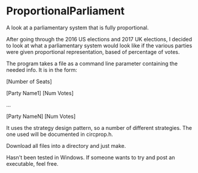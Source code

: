 # ProportionalParliament
A look at a parliamentary system that is fully proportional.

After going through the 2016 US elections and 2017 UK elections, I decided to look at what a parliamentary
system would look like if the various parties were given proportional representation, based of percentage of
votes.

The program takes a file as a command line parameter containing the needed info. It is in the form:



[Number of Seats]

[Party Name1] [Num Votes]

...

[Party NameN] [Num Votes]



It uses the strategy design pattern, so a number of different strategies. The one used will be documented in circprop.h.

Download all files into a directory and just make.

Hasn't been tested in Windows. If someone wants to try and post an executable, feel free.
